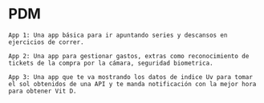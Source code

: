 # PDM
 	App 1: Una app básica para ir apuntando series y descansos en ejercicios de correr.
	
 	App 2: Una app para gestionar gastos, extras como reconocimiento de tickets de la compra por la cámara, seguridad biometrica.
		
 	App 3: Una app que te va mostrando los datos de indice Uv para tomar el sol obtenidos de una API y te manda notificación con la mejor hora para obtener Vit D.
